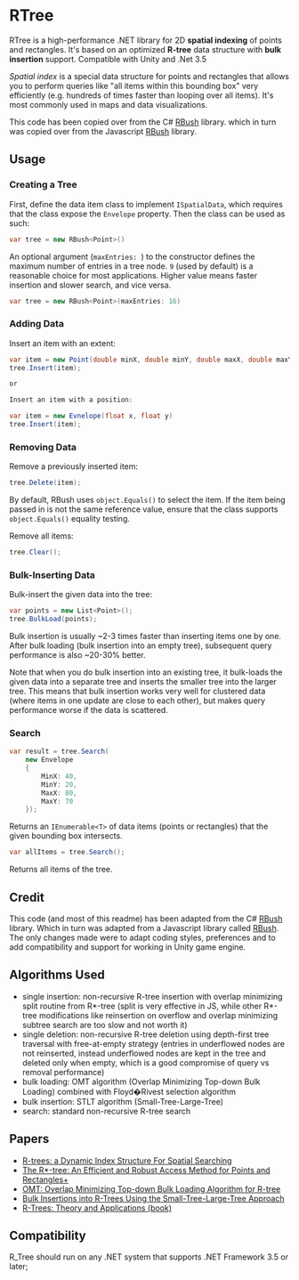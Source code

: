 RTree
=====

RTree is a high-performance .NET library for 2D **spatial indexing** of points and rectangles.
It's based on an optimized **R-tree** data structure with **bulk insertion** support.
Compatible with Unity and .Net 3.5

*Spatial index* is a special data structure for points and rectangles
that allows you to perform queries like "all items within this bounding box" very efficiently
(e.g. hundreds of times faster than looping over all items).
It's most commonly used in maps and data visualizations.

This code has been copied over from the C# [RBush](https://github.com/viceroypenguin/RBush) library.
which in turn was copied over from the Javascript [RBush](https://github.com/mourner/rbush) library.

## Usage

### Creating a Tree

First, define the data item class to implement `ISpatialData`, which requires that
the class expose the `Envelope` property.  Then the class can be used as such:

```csharp
var tree = new RBush<Point>()
```

An optional argument (`maxEntries: `) to the constructor defines the maximum number 
of entries in a tree node. `9` (used by default) is a reasonable choice for most 
applications. Higher value means faster insertion and slower search, and vice versa.

```csharp
var tree = new RBush<Point>(maxEntries: 16)
```

### Adding Data

Insert an item with an extent:

```csharp
var item = new Point(double minX, double minY, double maxX, double maxY);
tree.Insert(item);

or

Insert an item with a position:

var item = new Evnelope(float x, float y)
tree.Insert(item);

```

### Removing Data

Remove a previously inserted item:

```csharp
tree.Delete(item);
```

By default, RBush uses `object.Equals()` to select the item. If the item being 
passed in is not the same reference value, ensure that the class supports 
`object.Equals()` equality testing.

Remove all items:

```csharp
tree.Clear();
```

### Bulk-Inserting Data

Bulk-insert the given data into the tree:

```csharp
var points = new List<Point>();
tree.BulkLoad(points);
```

Bulk insertion is usually ~2-3 times faster than inserting items one by one.
After bulk loading (bulk insertion into an empty tree),
subsequent query performance is also ~20-30% better.

Note that when you do bulk insertion into an existing tree,
it bulk-loads the given data into a separate tree
and inserts the smaller tree into the larger tree.
This means that bulk insertion works very well for clustered data
(where items in one update are close to each other),
but makes query performance worse if the data is scattered.

### Search

```csharp
var result = tree.Search(
    new Envelope
    {
        MinX: 40,
        MinY: 20,
        MaxX: 80,
        MaxY: 70
    });
```

Returns an `IEnumerable<T>` of data items (points or rectangles) that the given bounding box intersects.

```csharp
var allItems = tree.Search();
```

Returns all items of the tree.

<!--## Performance
!!Notice.. these performance statics are from the original C# [RBush](https://github.com/viceroypenguin/RBush).
I remade the library to be Unity compatible and friendly.

The following sample performance test was done by generating
random uniformly distributed rectangles of ~0.01% area and setting `maxEntries` to `16`
(see `debug/perf.js` script).
Performed with Node.js v6.2.2 on a Retina Macbook Pro 15 (mid-2012).

Test                         | RBush  | [old RTree](https://github.com/imbcmdth/RTree) | Improvement
---------------------------- | ------ | ------ | ----
insert 1M items one by one   | 3.18s  | 7.83s  | 2.5x
1000 searches of 0.01% area  | 0.03s  | 0.93s  | 30x
1000 searches of 1% area     | 0.35s  | 2.27s  | 6.5x
1000 searches of 10% area    | 2.18s  | 9.53s  | 4.4x
remove 1000 items one by one | 0.02s  | 1.18s  | 50x
bulk-insert 1M items         | 1.25s  | n/a    | 6.7x

If you're indexing a static list of points (you don't need to add/remove points after indexing), 
you should use [kdbush](https://github.com/mourner/kdbush) which performs point indexing 5-8x 
faster than RBush.
-->

## Credit
This code (and most of this readme) has been adapted from the C# [RBush](https://github.com/viceroypenguin/RBush) library.
Which in turn was adapted from a Javascript library called [RBush](https://github.com/mourner/rbush). 
The only changes made were to adapt coding styles, preferences and to add compatibility and support for working in Unity game engine.

## Algorithms Used

* single insertion: non-recursive R-tree insertion with overlap minimizing split routine from R\*-tree (split is very effective in JS, while other R\*-tree modifications like reinsertion on overflow and overlap minimizing subtree search are too slow and not worth it)
* single deletion: non-recursive R-tree deletion using depth-first tree traversal with free-at-empty strategy (entries in underflowed nodes are not reinserted, instead underflowed nodes are kept in the tree and deleted only when empty, which is a good compromise of query vs removal performance)
* bulk loading: OMT algorithm (Overlap Minimizing Top-down Bulk Loading) combined with Floyd�Rivest selection algorithm
* bulk insertion: STLT algorithm (Small-Tree-Large-Tree)
* search: standard non-recursive R-tree search

## Papers

* [R-trees: a Dynamic Index Structure For Spatial Searching](http://www-db.deis.unibo.it/courses/SI-LS/papers/Gut84.pdf)
* [The R*-tree: An Efficient and Robust Access Method for Points and Rectangles+](http://dbs.mathematik.uni-marburg.de/publications/myPapers/1990/BKSS90.pdf)
* [OMT: Overlap Minimizing Top-down Bulk Loading Algorithm for R-tree](http://ftp.informatik.rwth-aachen.de/Publications/CEUR-WS/Vol-74/files/FORUM_18.pdf)
* [Bulk Insertions into R-Trees Using the Small-Tree-Large-Tree Approach](http://www.cs.arizona.edu/~bkmoon/papers/dke06-bulk.pdf)
* [R-Trees: Theory and Applications (book)](http://www.apress.com/9781852339777)


## Compatibility

R_Tree should run on any .NET system that supports .NET Framework 3.5 or later; 


